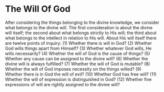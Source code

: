 # The Will Of God

After considering the things belonging to the divine knowledge, we consider what belongs to the divine will. The first consideration is about the divine will itself; the second about what belongs strictly to His will; the third about what belongs to the intellect in relation to His will. About His will itself there are twelve points of inquiry:
(1) Whether there is will in God?
(2) Whether God wills things apart from Himself?
(3) Whether whatever God wills, He wills necessarily?
(4) Whether the will of God is the cause of things?
(5) Whether any cause can be assigned to the divine will?
(6) Whether the divine will is always fulfilled?
(7) Whether the will of God is mutable?
(8) Whether the will of God imposes necessity on the things willed?
(9) Whether there is in God the will of evil?
(10) Whether God has free will?
(11) Whether the will of expression is distinguished in God?
(12) Whether five expressions of will are rightly assigned to the divine will?